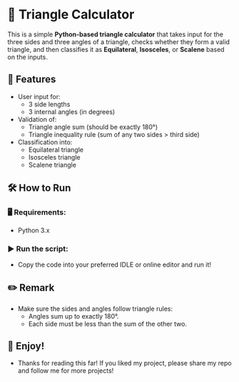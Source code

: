 # 📐 Triangle Calculator

This is a simple **Python-based triangle calculator** that takes input for the three sides and three angles of a triangle, checks whether they form a valid triangle, and then classifies it as **Equilateral**, **Isosceles**, or **Scalene** based on the inputs.


## 📌 Features

- User input for:
  - 3 side lengths
  - 3 internal angles (in degrees)
- Validation of:
  - Triangle angle sum (should be exactly 180°)
  - Triangle inequality rule (sum of any two sides > third side)
- Classification into:
  - Equilateral triangle
  - Isosceles triangle
  - Scalene triangle


## 🛠 How to Run

### 🖥 Requirements:
- Python 3.x

### ▶️ Run the script:
- Copy the code into your preferred IDLE or online editor and run it!

## ✏️ Remark
- Make sure the sides and angles follow triangle rules:
  - Angles sum up to exactly 180°.
  - Each side must be less than the sum of the other two.

## 🌱 Enjoy!
- Thanks for reading this far! If you liked my project, please share my repo and follow me for more projects!
